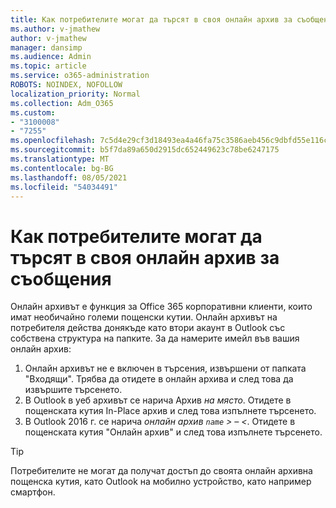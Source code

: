 ```yaml
---
title: Как потребителите могат да търсят в своя онлайн архив за съобщения
ms.author: v-jmathew
author: v-jmathew
manager: dansimp
ms.audience: Admin
ms.topic: article
ms.service: o365-administration
ROBOTS: NOINDEX, NOFOLLOW
localization_priority: Normal
ms.collection: Adm_O365
ms.custom:
- "3100008"
- "7255"
ms.openlocfilehash: 7c5d4e29cf3d18493ea4a46fa75c3586aeb456c9dbfd55e116caa67b6cd11202
ms.sourcegitcommit: b5f7da89a650d2915dc652449623c78be6247175
ms.translationtype: MT
ms.contentlocale: bg-BG
ms.lasthandoff: 08/05/2021
ms.locfileid: "54034491"
---
```

# <a name="how-users-can-search-their-online-archive-for-messages"></a>Как потребителите могат да търсят в своя онлайн архив за съобщения

Онлайн архивът е функция за Office 365 корпоративни клиенти, които имат необичайно големи пощенски кутии. Онлайн архивът на потребителя действа донякъде като втори акаунт в Outlook със собствена структура на папките. За да намерите имейл във вашия онлайн архив:

1. Онлайн архивът не е включен в търсения, извършени от папката "Входящи". Трябва да отидете в онлайн архива и след това да извършите търсенето.
2. В Outlook в уеб архивът се нарича Архив *на място*. Отидете в пощенската кутия In-Place архив и след това изпълнете търсенето.
3. В Outlook 2016 г. се нарича *онлайн архив `name` > – <*. Отидете в пощенската кутия "Онлайн архив" и след това изпълнете търсенето.

> [!TIP]
> Потребителите не могат да получат достъп до своята онлайн архивна пощенска кутия, като Outlook на мобилно устройство, като например смартфон.
